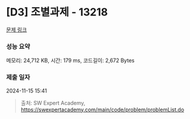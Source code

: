 # [D3] 조별과제 - 13218 

[문제 링크](https://swexpertacademy.com/main/code/problem/problemDetail.do?contestProbId=AXzjvCCq-PwDFASs) 

### 성능 요약

메모리: 24,712 KB, 시간: 179 ms, 코드길이: 2,672 Bytes

### 제출 일자

2024-11-15 15:41



> 출처: SW Expert Academy, https://swexpertacademy.com/main/code/problem/problemList.do
